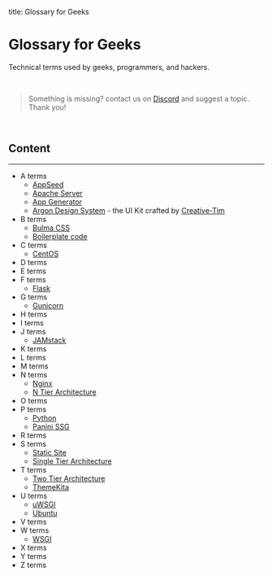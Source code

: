 title: Glossary for Geeks

# Glossary for Geeks
Technical terms used by geeks, programmers, and hackers.

<br />

> Something is missing? contact us on [Discord](https://discord.gg/fZC6hup) and suggest a topic. Thank you!

<br />

## Content

---

- A terms
    - [AppSeed](./appseed/)
    - [Apache Server](./apache/)
    - [App Generator](./app-generator/)
    - [Argon Design System](./argon-design-system/) - the UI Kit crafted by [Creative-Tim](https://www.creative-tim.com/)
- B terms
    - [Bulma CSS](./bulma-css/)
    - [Boilerplate code](./boilerplate-code/)
- C terms
    - [CentOS](./centos/)
- D terms
- E terms
- F terms
    - [Flask](./flask/)
- G terms
    - [Gunicorn](./gunicorn/)
- H terms
- I terms
- J terms
    - [JAMstack](./jamstack/)
- K terms
- L terms
- M terms
- N terms
    - [Nginx](./nginx/)
    - [N Tier Architecture](./n-tier-architecture)
- O terms
- P terms
    - [Python](./python/)
    - [Panini SSG](./panini/)
- R terms
- S terms
    - [Static Site](./static-site/)
    - [Single Tier Architecture](./single-tier-architecture)
- T terms
    - [Two Tier Architecture](./two-tier-architecture)
    - [ThemeKita](./themekita)
- U terms
    - [uWSGI](./uwsgi/)
    - [Ubuntu](./ubuntu/)
- V terms
- W terms
    - [WSGI](./wsgi/)
- X terms
- Y terms
- Z terms
